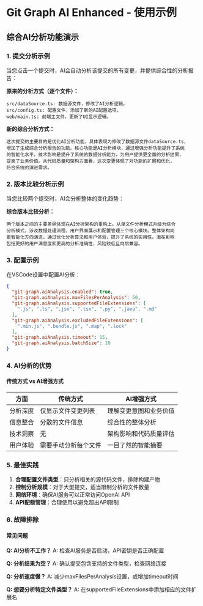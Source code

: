# Git Graph AI Enhanced - 使用示例

## 综合AI分析功能演示

### 1. 提交分析示例

当您点击一个提交时，AI会自动分析该提交的所有变更，并提供综合性的分析报告：

**原来的分析方式（逐个文件）：**
```
src/dataSource.ts: 数据源文件，修改了AI分析逻辑。
src/config.ts: 配置文件，添加了新的AI配置选项。
web/main.ts: 前端主文件，更新了UI显示逻辑。
```

**新的综合分析方式：**
```
这次提交的主要目的是优化AI分析功能，具体表现为修改了数据源文件dataSource.ts，
增加了生成综合分析报告的功能。核心功能是AI分析模块，通过增强分析功能提升了系统
的智能化水平。技术影响是提升了系统的数据分析能力，为用户提供更全面的分析结果，
提高了业务价值。从代码质量和架构方面看，这次变更体现了对功能的扩展和优化，
符合系统的演进需求。
```

### 2. 版本比较分析示例

当您比较两个提交时，AI会分析整体的变化趋势：

**综合版本比较分析：**
```
两个版本之间的主要差异体现在AI分析架构的重构上。从单文件分析模式升级为综合
分析模式，涉及数据处理流程、用户界面展示和配置管理三个核心模块。整体架构向
更智能化方向演进，通过优化分析算法和用户体验，提升了系统的实用性。潜在影响
包括更好的用户满意度和更高的分析准确性，风险较低且向后兼容。
```

### 3. 配置示例

在VSCode设置中配置AI分析：

```json
{
  "git-graph.aiAnalysis.enabled": true,
  "git-graph.aiAnalysis.maxFilesPerAnalysis": 50,
  "git-graph.aiAnalysis.supportedFileExtensions": [
    ".js", ".ts", ".jsx", ".tsx", ".py", ".java", ".md"
  ],
  "git-graph.aiAnalysis.excludedFileExtensions": [
    ".min.js", ".bundle.js", ".map", ".lock"
  ],
  "git-graph.aiAnalysis.timeout": 15,
  "git-graph.aiAnalysis.batchSize": 10
}
```

### 4. AI分析的优势

#### 传统方式 vs AI增强方式

| 方面 | 传统方式 | AI增强方式 |
|------|----------|------------|
| 分析深度 | 仅显示文件变更列表 | 理解变更意图和业务价值 |
| 信息整合 | 分散的文件信息 | 综合性的整体分析 |
| 技术洞察 | 无 | 架构影响和代码质量评估 |
| 用户体验 | 需要手动分析每个文件 | 一目了然的智能摘要 |

### 5. 最佳实践

1. **合理配置文件类型**：只分析相关的源代码文件，排除构建产物
2. **控制分析规模**：对于大型提交，适当限制分析的文件数量
3. **网络环境**：确保AI服务可以正常访问OpenAI API
4. **API配额管理**：合理使用以避免超出API限制

### 6. 故障排除

#### 常见问题

**Q: AI分析不工作？**
A: 检查AI服务是否启动，API密钥是否正确配置

**Q: 分析结果为空？**
A: 确认提交包含支持的文件类型，检查网络连接

**Q: 分析速度慢？**
A: 减少maxFilesPerAnalysis设置，或增加timeout时间

**Q: 想要分析特定文件类型？**
A: 在supportedFileExtensions中添加相应的文件扩展名 